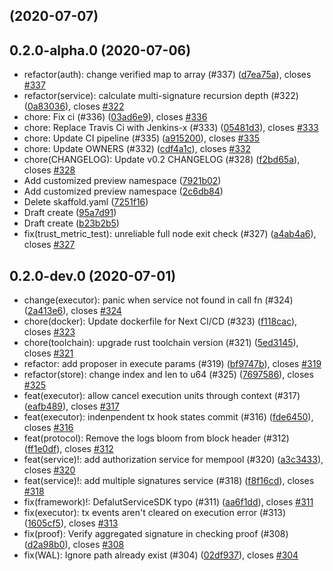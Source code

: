##  (2020-07-07)




## 0.2.0-alpha.0 (2020-07-06)

* refactor(auth): change verified map to array (#337) ([d7ea75a](https://github.com/yejiayu/muta/commit/d7ea75a)), closes [#337](https://github.com/yejiayu/muta/issues/337)
* refactor(service): calculate multi-signature recursion depth (#322) ([0a83036](https://github.com/yejiayu/muta/commit/0a83036)), closes [#322](https://github.com/yejiayu/muta/issues/322)
* chore: Fix ci (#336) ([03ad6e9](https://github.com/yejiayu/muta/commit/03ad6e9)), closes [#336](https://github.com/yejiayu/muta/issues/336)
* chore: Replace Travis Ci with Jenkins-x (#333) ([05481d3](https://github.com/yejiayu/muta/commit/05481d3)), closes [#333](https://github.com/yejiayu/muta/issues/333)
* chore: Update CI pipeline (#335) ([a915200](https://github.com/yejiayu/muta/commit/a915200)), closes [#335](https://github.com/yejiayu/muta/issues/335)
* chore: Update OWNERS (#332) ([cdf4a1c](https://github.com/yejiayu/muta/commit/cdf4a1c)), closes [#332](https://github.com/yejiayu/muta/issues/332)
* chore(CHANGELOG): Update v0.2 CHANGELOG (#328) ([f2bd65a](https://github.com/yejiayu/muta/commit/f2bd65a)), closes [#328](https://github.com/yejiayu/muta/issues/328)
* Add customized preview namespace ([7921b02](https://github.com/yejiayu/muta/commit/7921b02))
* Add customized preview namespace ([2c6db84](https://github.com/yejiayu/muta/commit/2c6db84))
* Delete skaffold.yaml ([7251f16](https://github.com/yejiayu/muta/commit/7251f16))
* Draft create ([95a7d91](https://github.com/yejiayu/muta/commit/95a7d91))
* Draft create ([b23b2b5](https://github.com/yejiayu/muta/commit/b23b2b5))
* fix(trust_metric_test): unreliable full node exit check (#327) ([a4ab4a6](https://github.com/yejiayu/muta/commit/a4ab4a6)), closes [#327](https://github.com/yejiayu/muta/issues/327)


## 0.2.0-dev.0 (2020-07-01)

* change(executor): panic when service not found in call fn (#324) ([2a413e6](https://github.com/yejiayu/muta/commit/2a413e6)), closes [#324](https://github.com/yejiayu/muta/issues/324)
* chore(docker): Update dockerfile for Next CI/CD (#323) ([f118cac](https://github.com/yejiayu/muta/commit/f118cac)), closes [#323](https://github.com/yejiayu/muta/issues/323)
* chore(toolchain): upgrade rust toolchain version (#321) ([5ed3145](https://github.com/yejiayu/muta/commit/5ed3145)), closes [#321](https://github.com/yejiayu/muta/issues/321)
* refactor: add proposer in execute params (#319) ([bf9747b](https://github.com/yejiayu/muta/commit/bf9747b)), closes [#319](https://github.com/yejiayu/muta/issues/319)
* refactor(store): change index and len to u64 (#325) ([7697586](https://github.com/yejiayu/muta/commit/7697586)), closes [#325](https://github.com/yejiayu/muta/issues/325)
* feat(executor): allow cancel execution units through context (#317) ([eafb489](https://github.com/yejiayu/muta/commit/eafb489)), closes [#317](https://github.com/yejiayu/muta/issues/317)
* feat(executor): indenpendent tx hook states commit (#316) ([fde6450](https://github.com/yejiayu/muta/commit/fde6450)), closes [#316](https://github.com/yejiayu/muta/issues/316)
* feat(protocol): Remove the logs bloom from block header (#312) ([ff1e0df](https://github.com/yejiayu/muta/commit/ff1e0df)), closes [#312](https://github.com/yejiayu/muta/issues/312)
* feat(service)!: add authorization service for mempool (#320) ([a3c3433](https://github.com/yejiayu/muta/commit/a3c3433)), closes [#320](https://github.com/yejiayu/muta/issues/320)
* feat(service)!: add multiple signatures service (#318) ([f8f16cd](https://github.com/yejiayu/muta/commit/f8f16cd)), closes [#318](https://github.com/yejiayu/muta/issues/318)
* fix(framework)!: DefalutServiceSDK typo (#311) ([aa6f1dd](https://github.com/yejiayu/muta/commit/aa6f1dd)), closes [#311](https://github.com/yejiayu/muta/issues/311)
* fix(executor): tx events aren't cleared on execution error (#313) ([1605cf5](https://github.com/yejiayu/muta/commit/1605cf5)), closes [#313](https://github.com/yejiayu/muta/issues/313)
* fix(proof): Verify aggregated signature in checking proof (#308) ([d2a98b0](https://github.com/yejiayu/muta/commit/d2a98b0)), closes [#308](https://github.com/yejiayu/muta/issues/308)
* fix(WAL): Ignore path already exist (#304) ([02df937](https://github.com/yejiayu/muta/commit/02df937)), closes [#304](https://github.com/yejiayu/muta/issues/304)
